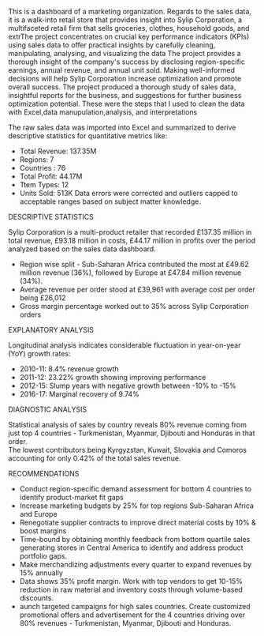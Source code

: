 This is a dashboard of a marketing organization. 
Regards to the sales data, it is a walk-into retail store that provides insight into Sylip Corporation,
a multifaceted retail firm that sells groceries, clothes, household goods, and extrThe project concentrates on crucial key performance indicators (KPIs) using sales data to offer practical insights by carefully cleaning, manipulating, analysing, and visualizing the data
The project provides a thorough insight of the company's success by disclosing region-specific earnings, annual revenue, and annual unit sold. Making well-informed decisions will help Sylip Corporation increase optimization and promote overall success.
The project produced a thorough study of sales data, insightful reports for the business, and suggestions for further business optimization potential.
These were the steps that I used to clean the data with Excel,data manupulation,analysis, and interpretations

The raw sales data was imported into Excel and summarized to derive descriptive statistics for quantitative metrics like:

- Total Revenue:   137.35M
- Regions:          7
- Countries :      76
- Total Profit:    44.17M
- Ttem Types:      12
- Units Sold:      513K
Data errors were corrected and outliers capped to acceptable ranges based on subject matter knowledge.

DESCRIPTIVE STATISTICS

Sylip Corporation is a multi-product retailer that recorded £137.35 million in total revenue, £93.18 million in costs, £44.17 million in profits over the period analyzed based on the sales data dashboard. 

- Region wise split - Sub-Saharan Africa contributed the most at £49.62 million revenue (36%), followed by Europe at £47.84 million revenue (34%).
- Average revenue per order stood at £39,961 with average cost per order being £26,012
- Gross margin percentage worked out to 35% across Sylip Corporation orders

EXPLANATORY ANALYSIS

Longitudinal analysis indicates considerable fluctuation in year-on-year (YoY) growth rates:  
- 2010-11: 8.4% revenue growth 
- 2011-12: 23.22% growth showing improving performance
- 2012-15: Slump years with negative growth between -10% to -15% 
- 2016-17: Marginal recovery of 9.74% 

DIAGNOSTIC ANALYSIS 

Statistical analysis of sales by country reveals 80% revenue coming from just top 4 countries - Turkmenistan, Myanmar, Djibouti and Honduras in that order.  
The lowest contributors being Kyrgyzstan, Kuwait, Slovakia and Comoros accounting for only 0.42% of the total sales revenue.

RECOMMENDATIONS
- Conduct region-specific demand assessment for bottom 4 countries to identify product-market fit gaps
- Increase marketing budgets by 25% for top regions Sub-Saharan Africa and Europe   
- Renegotiate supplier contracts to improve direct material costs by 10% & boost margins
- Time-bound by obtaining monthly feedback from bottom quartile sales generating stores in Central America to identify and address product portfolio gaps.
-  Make merchandizing adjustments every quarter to expand revenues by 15% annually
-  Data shows 35% profit margin. Work with top vendors to get 10-15% reduction in raw material and inventory costs through volume-based discounts.
- aunch targeted campaigns for high sales countries. Create customized promotional offers and advertisement for the 4 countries driving over 80% revenues - Turkmenistan, Myanmar, Djibouti and Honduras. 


